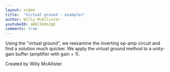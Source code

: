 ```yaml
---
layout: video
title:  "Virtual ground - examples"
author: Willy McAllister
youtubeID: aD6l5bNnJgE
comments: true
---
```


Using the "virtual ground", we reexamine the inverting op-amp circuit and find a solution much quicker. We apply the virtual ground method to a unity-gain buffer (amplifier with gain = 1).

Created by Willy McAllister.
